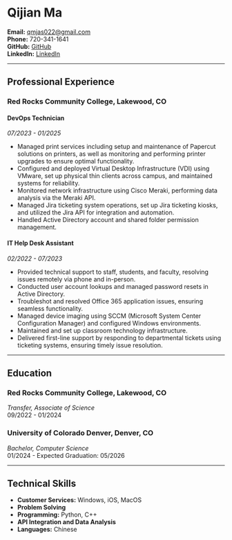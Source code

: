 # Qijian Ma

**Email:** [qmjas022@gmail.com](mailto:qmjas022@gmail.com)  
**Phone:** 720-341-1641  
**GitHub:** [GitHub](https://github.com/qJasonm)  
**LinkedIn:** [LinkedIn](https://www.linkedin.com/in/qijian-ma-3bb569256/)

---

## Professional Experience

### Red Rocks Community College, Lakewood, CO

#### DevOps Technician  
*07/2023 - 01/2025*

- Managed print services including setup and maintenance of Papercut solutions on printers, as well as monitoring and performing printer upgrades to ensure optimal functionality.
- Configured and deployed Virtual Desktop Infrastructure (VDI) using VMware, set up physical thin clients across campus, and maintained systems for reliability.
- Monitored network infrastructure using Cisco Meraki, performing data analysis via the Meraki API.
- Managed Jira ticketing system operations, set up Jira ticketing kiosks, and utilized the Jira API for integration and automation.
- Handled Active Directory account and shared folder permission management.

#### IT Help Desk Assistant  
*02/2022 - 07/2023*

- Provided technical support to staff, students, and faculty, resolving issues remotely via phone and in-person.
- Conducted user account lookups and managed password resets in Active Directory.
- Troubleshot and resolved Office 365 application issues, ensuring seamless functionality.
- Managed device imaging using SCCM (Microsoft System Center Configuration Manager) and configured Windows environments.
- Maintained and set up classroom technology infrastructure.
- Delivered first-line support by responding to departmental tickets using ticketing systems, ensuring timely issue resolution.

---

## Education

### Red Rocks Community College, Lakewood, CO  
*Transfer, Associate of Science*  
09/2022 - 01/2024

### University of Colorado Denver, Denver, CO  
*Bachelor, Computer Science*  
01/2024 - Expected Graduation: 05/2026

---

## Technical Skills

- **Customer Services:** Windows, iOS, MacOS
- **Problem Solving**
- **Programming:** Python, C++
- **API Integration and Data Analysis**
- **Languages:** Chinese
